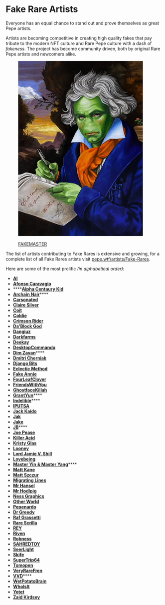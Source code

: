 # Fake Rare Artists

Everyone has an equal chance to stand out and prove themselves as great Pepe artists.

Artists are becoming competitive in creating high quality fakes that pay tribute to the modern NFT culture and Rare Pepe culture with a dash of _fakeness_. The project has become community driven, both by original Rare Pepe artists and newcomers alike.

<figure><img src="../../.gitbook/assets/FAKEMASTER.jpeg" alt=""><figcaption><p><a href="https://pepe.wtf/asset/FAKEMASTER">FAKEMASTER</a></p></figcaption></figure>

The list of artists contributing to Fake Rares is extensive and growing, for a complete list of all Fake Rares artists visit [pepe.wtf/artists/Fake-Rares](https://pepe.wtf/new/artists/Fake-Rares).&#x20;

Here are some of the most prolific _(in alphabetical order)_:

* ****[**Al**](https://pepe.wtf/artists/Al)****
* ****[**Afonso Caravagio**](https://pepe.wtf/artists/Afonso-Caravagio-X-Aisha-Venus)****
* ****[**Alpha Centaury Kid**](https://pepe.wtf/artists/Alpha-Centauri-Kid)
* [**Archain Nair**](https://pepe.wtf/artists/ARCHAIN-NAIR)****
* ****[**Carsonated**](https://pepe.wtf/artists/Carsonated)****
* ****[**Claire Silver**](https://pepe.wtf/artists/Claire-Silver)****
* ****[**Coit**](https://twitter.com/CoitNft)****
* ****[**Coldie**](https://pepe.wtf/artists/Coldie)****
* ****[**Crimson Rider**](https://pepe.wtf/artists/Crimson-Rider)****
* ****[**Da'Block God**](https://pepe.wtf/artists/Da'Block-God)****
* ****[**Dangiuz**](https://pepe.wtf/artists/Dangiuz)****
* ****[**Darkfarms**](https://pepe.wtf/artists/Darkfarms)****
* ****[**Deekay**](https://pepe.wtf/artists/DeeKay)****
* ****[**DesktopCommando**](https://pepe.wtf/artists/DesktopCommando)****
* [**Dim Zayan**](https://pepe.wtf/artists/Dim-Zayan)****
* ****[**Dmitri Cherniak**](https://pepe.wtf/artists/Dmitri-Cherniak)****
* ****[**Django Bits**](https://pepe.wtf/artists/Django-Bits)****
* ****[**Eclectic Method**](https://pepe.wtf/artists/EclecticMethod)****
* ****[**Fake Annie**](https://pepe.wtf/artists/Fake-Annie)****
* ****[**FourLeafClover**](https://pepe.wtf/artists/FourLeafClover)****
* ****[**FriendsWithYou**](https://pepe.wtf/artists/FRIENDS-WITH-YOU)****
* [**GhostfaceKillah**](https://twitter.com/GhostfaceKillah)
* [**GrantYun**](https://pepe.wtf/artists/GrantYun)****
* [**Indelible**](https://pepe.wtf/artists/Indelible)****
* ****[**IPUTSA**](https://pepe.wtf/artists/IPUTSA)****
* ****[**Jack Kaido**](https://pepe.wtf/artists/JackKaido)****
* ****[**Jak**](https://pepe.wtf/artists/Jak)****
* ****[**Jake**](https://pepe.wtf/artists/Jake)****
* [**JB**](https://pepe.wtf/artists/JB)****
* ****[**Joe Pease**](https://twitter.com/joepease)****
* ****[**Killer Acid**](https://pepe.wtf/artists/Killer-Acid)****
* ****[**Kristy Glas**](https://pepe.wtf/artists/KristyGlas)****
* ****[**Looney**](https://pepe.wtf/artists/Looney)****
* ****[**Lord Jamie V. Shill**](https://pepe.wtf/artists/Lord-Jamie-V.-Shill)****
* ****[**Lovebeing**](https://pepe.wtf/artists/LOVEBEING)****
* ****[**Master Yin**](https://twitter.com/NftRooster)****[ **& Master Yang**](https://twitter.com/BabyPicassoo)****
* ****[**Matt Kane**](https://pepe.wtf/artists/Matt-Kane)****
* ****[**Matt Szczur**](https://pepe.wtf/artists/Matt-Szczur)****
* ****[**Migrating Lines**](https://pepe.wtf/artists/MIGRATING-LINES)****
* ****[**Mr Hansel**](https://pepe.wtf/artists/Mr-Hansel)****
* ****[**Mr Hodlpig**](https://pepe.wtf/artists/Mr.-HODLPIG)****
* ****[**Ness Graphics**](https://pepe.wtf/artists/NessGraphics)****
* ****[**Other World**](https://pepe.wtf/artists/Other-World)****
* ****[**Pepenardo**](https://pepe.wtf/artists/Pepenardo)****
* ****[**Dr Greedy**](https://pepe.wtf/artists/Dr.-Greedy)****
* ****[**Raf Grassetti**](https://pepe.wtf/artists/Raf-Grassetti)****
* ****[**Rare Scrilla**](https://pepe.wtf/artists/Rare-Scrilla)****
* ****[**REY**](https://pepe.wtf/artists/REY)****
* ****[**Riven**](https://pepe.wtf/artists/Riven)****
* ****[**Robness**](https://pepe.wtf/artists/Robness)****
* ****[**SAHREDTOY**](https://pepe.wtf/artists/SAHREDTOY)****
* ****[**SeerLight**](https://pepe.wtf/artists/SeerLight)****
* ****[**Skife**](https://pepe.wtf/artists/Skife)****
* ****[**SuperTrip64**](https://pepe.wtf/artists/SuperTrip64)****
* ****[**Tomopen**](https://pepe.wtf/artists/Tomopen)****
* ****[**VeryRareFren**](https://pepe.wtf/artists/VeryRareFren)****
* [**VVD**](https://pepe.wtf/artists/VVD)****
* ****[**WetPotatoBrain**](https://pepe.wtf/artists/WetPotatoBrain)****
* ****[**WhoIsIt**](https://pepe.wtf/artists/Whoisit)****
* ****[**Yotet**](https://pepe.wtf/artists/Yotet)****
* ****[**Zaid Kirdsey**](https://pepe.wtf/artists/Zaid-Kirdsey)****
